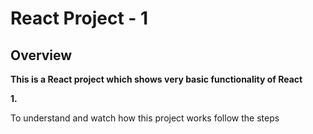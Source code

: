 # React Project - 1

## Overview

<strong>This is a React project which shows very basic functionality of React </strong>

<b>1.</b><p color="blue">To understand and watch how this project works follow the steps<p>
